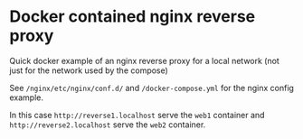 # Docker contained nginx reverse proxy

Quick docker example of an nginx reverse proxy for a local network (not just for the network used by the compose)

See ``/nginx/etc/nginx/conf.d/`` and ``/docker-compose.yml`` for the nginx config example.

In this case ``http://reverse1.localhost`` serve the ``web1`` container and ``http://reverse2.localhost`` serve the ``web2`` container.